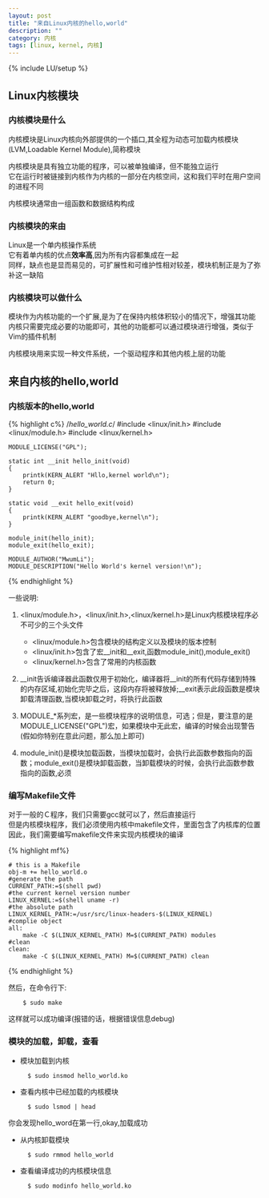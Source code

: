 ```yaml
---
layout: post
title: "来自Linux内核的hello,world"
description: ""
category: 内核
tags: [linux, kernel, 内核]
---
```

{% include LU/setup %}

## Linux内核模块

### 内核模块是什么	

内核模块是Linux内核向外部提供的一个插口,其全程为动态可加载内核模块(LVM,Loadable Kernel Module),简称模块  

内核模块是具有独立功能的程序，可以被单独编译，但不能独立运行  
它在运行时被链接到内核作为内核的一部分在内核空间，这和我们平时在用户空间的进程不同  

内核模块通常由一组函数和数据结构构成

### 内核模块的来由

Linux是一个单内核操作系统  
它有着单内核的优点**效率高**,因为所有内容都集成在一起  
同样，缺点也是显而易见的，可扩展性和可维护性相对较差，模块机制正是为了弥补这一缺陷  

### 内核模块可以做什么  

模块作为内核功能的一个扩展,是为了在保持内核体积较小的情况下，增强其功能  
内核只需要完成必要的功能即可，其他的功能都可以通过模块进行增强，类似于Vim的插件机制  

内核模块用来实现一种文件系统，一个驱动程序和其他内核上层的功能

## 来自内核的hello,world

### 内核版本的hello,world  

{% highlight c%}
/*hello_world.c*/
	#include <linux/init.h>
	#include <linux/module.h>
	#include <linux/kernel.h>

	MODULE_LICENSE("GPL");

	static int __init hello_init(void)
	{
		printk(KERN_ALERT "Hllo,kernel world\n");
		return 0;
	}

	static void __exit hello_exit(void)
	{
		printk(KERN_ALERT "goodbye,kernel\n");
	}

	module_init(hello_init);
	module_exit(hello_exit);

	MODULE_AUTHOR("MwumLi");
	MODULE_DESCRIPTION("Hello World's kernel version!\n");

{% endhighlight %}

一些说明:  

1. <linux/module.h>，<linux/init.h>,<linux/kernel.h>是Linux内核模块程序必不可少的三个头文件   
	* <linux/module.h>包含模块的结构定义以及模块的版本控制
	* <linux/init.h>包含了宏\_\_init和\_\_exit,函数module_init(),module_exit()
	* <linux/kernel.h>包含了常用的内核函数
	 
2. \_\_init告诉编译器此函数仅用于初始化，编译器将\_\_init的所有代码存储到特殊的内存区域,初始化完毕之后，这段内存将被释放掉;\_\_exit表示此段函数是模块卸载清理函数,当模块卸载之时，将执行此函数  

3. MODULE_*系列宏，是一些模块程序的说明信息，可选；但是，要注意的是MODULE_LICENSE("GPL")宏，如果模块中无此宏，编译的时候会出现警告(假如你特别在意此问题，那么加上即可)  

4. module_init()是模块加载函数，当模块加载时，会执行此函数参数指向的函数；module_exit()是模块卸载函数，当卸载模块的时候，会执行此函数参数指向的函数,必须  

### 编写Makefile文件

对于一般的Ｃ程序，我们只需要gcc就可以了，然后直接运行  
但是内核模块程序，我们必须使用内核中makefile文件，里面包含了内核库的位置  
因此，我们需要编写makefile文件来实现内核模块的编译  

{% highlight mf%}
  
	# this is a Makefile
	obj-m += hello_world.o
	#generate the path
	CURRENT_PATH:=$(shell pwd)
	#the current kernel version number
	LINUX_KERNEL:=$(shell uname -r)
	#the absolute path
	LINUX_KERNEL_PATH:=/usr/src/linux-headers-$(LINUX_KERNEL)
	#complie object
	all:
		make -C $(LINUX_KERNEL_PATH) M=$(CURRENT_PATH) modules
	#clean
	clean:
		make -C $(LINUX_KERNEL_PATH) M=$(CURRENT_PATH) clean

{% endhighlight %}

然后，在命令行下:  
	
		$ sudo make

这样就可以成功编译(报错的话，根据错误信息debug)

### 模块的加载，卸载，查看

* 模块加载到内核  
		
		$ sudo insmod hello_world.ko

* 查看内核中已经加载的内核模块  

		$ sudo lsmod | head

你会发现hello_word在第一行,okay,加载成功

* 从内核卸载模块  

		$ sudo rmmod hello_world

* 查看编译成功的内核模块信息  

		$ sudo modinfo hello_world.ko


